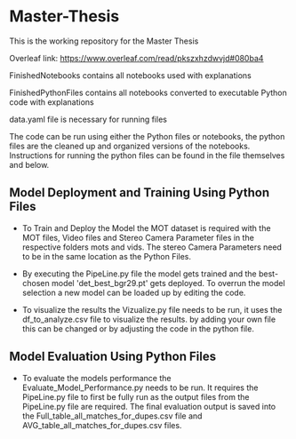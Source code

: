 # Master-Thesis

This is the working repository for the Master Thesis

Overleaf link: https://www.overleaf.com/read/pkszxhzdwvjd#080ba4

FinishedNotebooks contains all notebooks used with explanations 

FinishedPythonFiles contains all notebooks converted to executable Python code with explanations

data.yaml file is necessary for running files

The code can be run using either the Python files or notebooks, the python files are the cleaned up and organized versions of the notebooks. Instructions for running the python files can be found in the file themselves and below.

## Model Deployment and Training Using Python Files

* To Train and Deploy the Model the MOT dataset is required with the MOT files, Video files and Stereo Camera Parameter files in the respective folders mots and vids. The stereo Camera Parameters need to be in the same location as the Python Files. 

* By executing the PipeLine.py file the model gets trained and the best-chosen model 'det_best_bgr29.pt' gets deployed. To overrun the model selection a new model can be loaded up by editing the code.

* To visualize the results the Vizualize.py file needs to be run, it uses the df_to_analyze.csv file to visualize the results. by adding your own file this can be changed or by adjusting the code in the python file.

## Model Evaluation Using Python Files

* To evaluate the models performance the Evaluate_Model_Performance.py needs to be run. It requires the PipeLine.py file to first be fully run as the output files from the PipeLine.py file are required. The final evaluation output is saved into the Full_table_all_matches_for_dupes.csv file and AVG_table_all_matches_for_dupes.csv files. 



